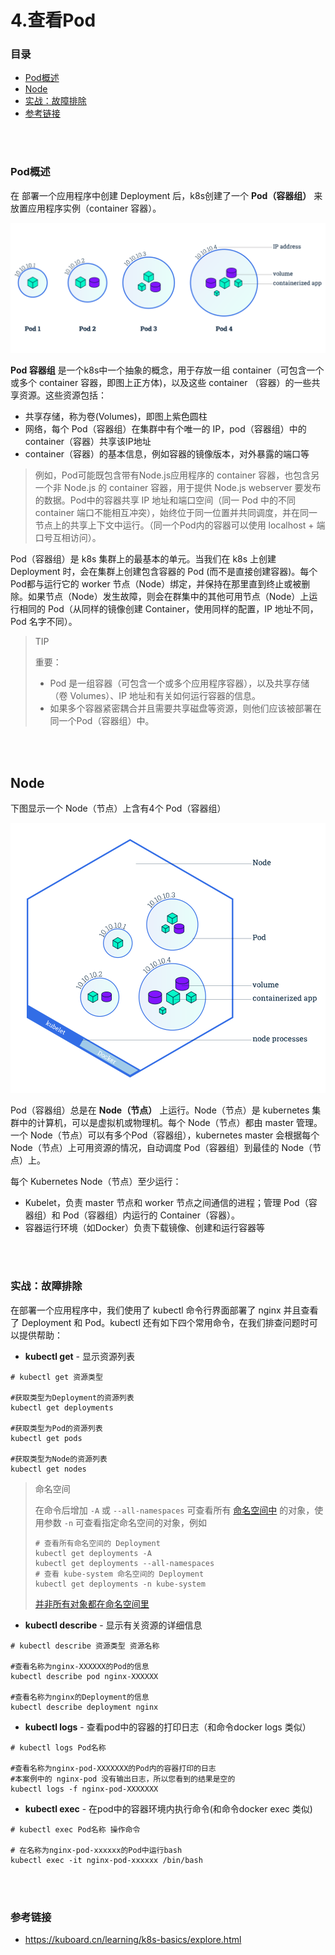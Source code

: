 # 4.查看Pod

### 目录

- [Pod概述](#Pod概述)
- [Node](#Node)
- [实战：故障排除](#实战：故障排除)
- [参考链接](#参考链接)

</br></br>



### Pod概述

在 部署一个应用程序中创建 Deployment 后，k8s创建了一个 **Pod（容器组）** 来放置应用程序实例（container 容器）。

![](https://raw.githubusercontent.com/affectalways/Flee-as-a-bird-to-your-mountain/main/img/401.svg)

**Pod 容器组** 是一个k8s中一个抽象的概念，用于存放一组 container（可包含一个或多个 container 容器，即图上正方体)，以及这些 container （容器）的一些共享资源。这些资源包括：

- 共享存储，称为卷(Volumes)，即图上紫色圆柱
- 网络，每个 Pod（容器组）在集群中有个唯一的 IP，pod（容器组）中的 container（容器）共享该IP地址
- container（容器）的基本信息，例如容器的镜像版本，对外暴露的端口等

> 例如，Pod可能既包含带有Node.js应用程序的 container 容器，也包含另一个非 Node.js 的 container 容器，用于提供 Node.js webserver 要发布的数据。Pod中的容器共享 IP 地址和端口空间（同一 Pod 中的不同 container 端口不能相互冲突），始终位于同一位置并共同调度，并在同一节点上的共享上下文中运行。（同一个Pod内的容器可以使用 localhost + 端口号互相访问）。

Pod（容器组）是 k8s 集群上的最基本的单元。当我们在 k8s 上创建 Deployment 时，会在集群上创建包含容器的 Pod (而不是直接创建容器)。每个Pod都与运行它的 worker 节点（Node）绑定，并保持在那里直到终止或被删除。如果节点（Node）发生故障，则会在群集中的其他可用节点（Node）上运行相同的 Pod（从同样的镜像创建 Container，使用同样的配置，IP 地址不同，Pod 名字不同）。

> TIP
>
> 重要：
>
> - Pod 是一组容器（可包含一个或多个应用程序容器），以及共享存储（卷 Volumes）、IP 地址和有关如何运行容器的信息。
> - 如果多个容器紧密耦合并且需要共享磁盘等资源，则他们应该被部署在同一个Pod（容器组）中。

</br></br>

## Node

下图显示一个 Node（节点）上含有4个 Pod（容器组）

![](https://raw.githubusercontent.com/affectalways/Flee-as-a-bird-to-your-mountain/main/img/402.svg)

Pod（容器组）总是在 **Node（节点）** 上运行。Node（节点）是 kubernetes 集群中的计算机，可以是虚拟机或物理机。每个 Node（节点）都由 master 管理。一个 Node（节点）可以有多个Pod（容器组），kubernetes master 会根据每个 Node（节点）上可用资源的情况，自动调度 Pod（容器组）到最佳的 Node（节点）上。

每个 Kubernetes Node（节点）至少运行：

- Kubelet，负责 master 节点和 worker 节点之间通信的进程；管理 Pod（容器组）和 Pod（容器组）内运行的 Container（容器）。
- 容器运行环境（如Docker）负责下载镜像、创建和运行容器等

</br></br>

### 实战：故障排除

在部署一个应用程序中，我们使用了 kubectl 命令行界面部署了 nginx 并且查看了 Deployment 和 Pod。kubectl 还有如下四个常用命令，在我们排查问题时可以提供帮助：

- **kubectl get** - 显示资源列表

```
# kubectl get 资源类型

#获取类型为Deployment的资源列表
kubectl get deployments

#获取类型为Pod的资源列表
kubectl get pods

#获取类型为Node的资源列表
kubectl get nodes

```

> 命名空间
>
> 在命令后增加 `-A` 或 `--all-namespaces` 可查看所有 [命名空间中](https://kuboard.cn/learning/k8s-intermediate/obj/namespaces.html) 的对象，使用参数 `-n` 可查看指定命名空间的对象，例如
>
> ```
> # 查看所有命名空间的 Deployment
> kubectl get deployments -A
> kubectl get deployments --all-namespaces
> # 查看 kube-system 命名空间的 Deployment
> kubectl get deployments -n kube-system
> ```
>
> [并非所有对象都在命名空间里](https://kuboard.cn/learning/k8s-intermediate/obj/namespaces.html#并非所有对象都在命名空间里)

- **kubectl describe** - 显示有关资源的详细信息

```
# kubectl describe 资源类型 资源名称

#查看名称为nginx-XXXXXX的Pod的信息
kubectl describe pod nginx-XXXXXX	

#查看名称为nginx的Deployment的信息
kubectl describe deployment nginx	

```

- **kubectl logs** - 查看pod中的容器的打印日志（和命令docker logs 类似）

```
# kubectl logs Pod名称

#查看名称为nginx-pod-XXXXXXX的Pod内的容器打印的日志
#本案例中的 nginx-pod 没有输出日志，所以您看到的结果是空的
kubectl logs -f nginx-pod-XXXXXXX

```

- **kubectl exec** - 在pod中的容器环境内执行命令(和命令docker exec 类似)

```
# kubectl exec Pod名称 操作命令

# 在名称为nginx-pod-xxxxxx的Pod中运行bash
kubectl exec -it nginx-pod-xxxxxx /bin/bash

```

</br></br>

### 参考链接

- https://kuboard.cn/learning/k8s-basics/explore.html
